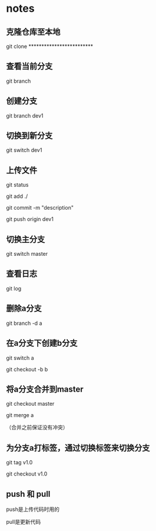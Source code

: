 # notes

## 克隆仓库至本地

git clone *************************

## 查看当前分支

git branch 

## 创建分支

git branch dev1

## 切换到新分支

git switch dev1

## 上传文件

git status

git add ./

git commit -m "description"

git push origin dev1

## 切换主分支

git switch master

## 查看日志

git log

## 删除a分支

git branch -d a

## 在a分支下创建b分支

git switch a

git checkout -b b

## 将a分支合并到master

git checkout master

git merge a

（合并之前保证没有冲突）

## 为分支a打标签，通过切换标签来切换分支

git tag v1.0

git checkout v1.0

## push 和 pull

push是上传代码时用的

pull是更新代码